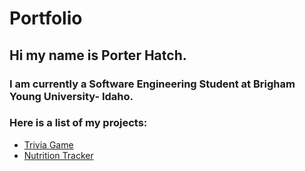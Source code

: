 # Portfolio
## Hi my name is Porter Hatch.
### I am currently a Software Engineering Student at Brigham Young University- Idaho.

### Here is a list of my projects:
- [Trivia Game](https://github.com/PortableHatchet/Trivia-Game)
- [Nutrition Tracker](https://github.com/PortableHatchet/NutritionTracker)

